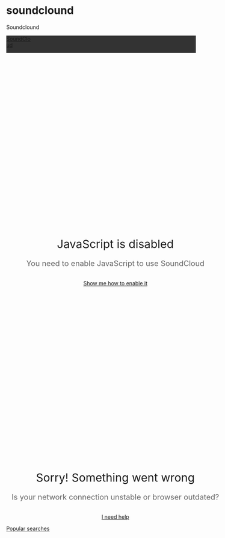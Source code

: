 # soundclound
Soundclound
<html lang="en">
<head>
<meta charset="utf-8">
<meta name="theme-color" content="#333">
<link rel="dns-prefetch" href="//style.sndcdn.com">
<link rel="dns-prefetch" href="//a-v2.sndcdn.com">
<link rel="dns-prefetch" href="//api-v2.soundcloud.com">
<link rel="dns-prefetch" href="//sb.scorecardresearch.com">
<link rel="dns-prefetch" href="//secure.quantserve.com">
<link rel="dns-prefetch" href="//eventlogger.soundcloud.com">
<link rel="dns-prefetch" href="//api.soundcloud.com">
<link rel="dns-prefetch" href="//ssl.google-analytics.com">
<link rel="dns-prefetch" href="//i1.sndcdn.com">
<link rel="dns-prefetch" href="//i2.sndcdn.com">
<link rel="dns-prefetch" href="//i3.sndcdn.com">
<link rel="dns-prefetch" href="//i4.sndcdn.com">
<link rel="dns-prefetch" href="//wis.sndcdn.com">
<link rel="dns-prefetch" href="//va.sndcdn.com">
<link rel="dns-prefetch" href="//pixel.quantserve.com">
<title>Listen to music and stream podcasts online for free | SoundCloud</title>
<meta content="record, sounds, share, sound, audio, tracks, music, soundcloud" name="keywords">
<meta name="referrer" content="origin">
<meta name="google-site-verification" content="dY0CigqM8Inubs_hgrYMwk-zGchKwrvJLcvI_G8631Q">
<link crossorigin="use-credentials" rel="manifest" href="/webmanifest.json">
<meta name="viewport" content="width=device-width,minimum-scale=1,maximum-scale=1,user-scalable=no">
<meta content="19507961798" property="fb:app_id">
<meta content="SoundCloud" property="og:site_name">
<meta content="SoundCloud" property="twitter:site">
<meta content="SoundCloud" property="twitter:app:name:iphone">
<meta content="336353151" property="twitter:app:id:iphone">
<meta content="SoundCloud" property="twitter:app:name:ipad">
<meta content="336353151" property="twitter:app:id:ipad">
<meta content="SoundCloud" property="twitter:app:name:googleplay">
<meta content="com.soundcloud.android" property="twitter:app:id:googleplay">
<link href="/sc-opensearch.xml" rel="search" title="SoundCloud search" type="application/opensearchdescription+xml">
<meta name="description" content="Discover and play over 265 million music tracks. Join the world’s largest online community of artists, bands, DJs, and audio creators."><meta property="twitter:app:name:iphone" content="SoundCloud"><meta property="twitter:app:id:iphone" content="336353151"><meta property="twitter:app:name:ipad" content="SoundCloud"><meta property="twitter:app:id:ipad" content="336353151"><meta property="twitter:app:name:googleplay" content="SoundCloud"><meta property="twitter:app:id:googleplay" content="com.soundcloud.android"><meta property="twitter:card" content="summary_large_image"><meta property="twitter:title" content="Listen to music and stream podcasts online for free | SoundCloud"><meta property="twitter:description" content="Discover and play over 265 million music tracks. Join the world’s largest online community of artists, bands, DJs, and audio creators."><meta property="twitter:image" content="https://a-v2.sndcdn.com/assets/images/meta/soundcloud-unfurl.png"><meta property="al:ios:app_name" content="SoundCloud"><meta property="al:ios:app_store_id" content="336353151"><meta property="al:android:app_name" content="SoundCloud"><meta property="al:android:package" content="com.soundcloud.android"><meta property="al:ios:url" content="soundcloud://page/authentication"><meta property="al:android:url" content="soundcloud://home"><meta property="og:type" content="website"><meta property="og:url" content="https://soundcloud.com/"><meta property="og:title" content="Listen to music and stream podcasts online for free | SoundCloud"><meta property="og:description" content="Discover and play over 265 million music tracks. Join the world’s largest online community of artists, bands, DJs, and audio creators."><meta property="og:image" content="https://a-v2.sndcdn.com/assets/images/meta/soundcloud-unfurl-square.png"><meta property="og:image:secure_url" content="https://a-v2.sndcdn.com/assets/images/meta/soundcloud-unfurl-square.png">
<link rel="canonical" href="https://soundcloud.com/"><link rel="alternate" media="only screen and (max-width: 640px)" href="https://m.soundcloud.com/"><link rel="alternate" href="android-app://com.soundcloud.android/soundcloud/home"><link rel="alternate" href="ios-app://336353151/soundcloud/home">
<meta name="application-name" content="SoundCloud">
<meta name="msapplication-tooltip" content="Launch SoundCloud">
<meta name="msapplication-TileImage" content="https://a-v2.sndcdn.com/assets/images/sc-icons/win8-2dc974a18a.png">
<meta name="msapplication-TileColor" content="#ff5500">
<meta name="msapplication-starturl" content="https://soundcloud.com">
<link href="https://a-v2.sndcdn.com/assets/images/sc-icons/favicon-2cadd14bdb.ico" rel="icon">
<link href="https://a-v2.sndcdn.com/assets/images/sc-icons/ios-a62dfc8fe7.png" rel="apple-touch-icon">
<link href="https://a-v2.sndcdn.com/assets/images/sc-icons/fluid-b4e7a64b8b.png" rel="fluid-icon">
<script>!function(){var o,a,e;function i(a){return a.test(o)}o=window.navigator.userAgent.toLowerCase();var r,n,t,s=void 0!==window.opera&&"[object Opera]"===window.opera.toString(),p=o.match(/\sopr\/([0-9]+)\./),d=i(/chrome/),c=i(/webkit/),m=!d&&i(/safari/),w=!s&&i(/msie/),f=!c&&i(/gecko/);r=p?parseInt(p[1],10):(t=o.match(/(opera|chrome|safari|firefox|msie)\/?\s*(\.?\d+(\.\d+)*)/i))&&(n=o.match(/version\/([.\d]+)/i))?parseInt(n[1],10):t?parseInt(t[2],10):null;var h=i(/mobile|android|iphone|ipod|symbianos|nokia|s60|playbook|playstation/);f&&(e=(a=o.match(/(firefox)\/?\s*(\.?\d+(\.\d+)*)/i))&&a.length>1&&parseInt(a[2],10)>=41),r&&!h&&(d&&!p&&r<40||f&&!p&&!1===e||m&&r<8||w&&r<11||s&&r<13||p&&r<27)&&(window.__sc_abortApp=!0)}()</script>
<link rel="stylesheet" href="https://style.sndcdn.com/css/interstate-a86f07cf94ae5a496b24.css">
<link rel="stylesheet" href="https://a-v2.sndcdn.com/assets/css/app-d9cb187cc365059a40b2.css">
</head>
<body class="sc-classic ot-hide-banner">

<div id="app">
<style>.header{width:100%;background:var(--background-surface-color);height:46px}.sc-classic .header{background:#333}.header__logo{background:var(--background-surface-color)}.sc-classic .header__logo{background:#333}.header__logoLink{background:transparent url(https://a-v2.sndcdn.com/assets/images/header/brand-1b72dd8210.svg) no-repeat 0 11px;background-size:49px 22px;display:block;height:46px;width:49px;margin-right:23px}.sc-classic .header__logoLink{background-image:url(https://a-v2.sndcdn.com/assets/images/header/cloud-e365a472bf.png);background-position-x:12px;background-size:48px 22px;width:69px;margin-right:unset}.header__logoLink:focus{background-color:rgba(255,72,0,.8);outline:0}#header__loading{margin:13px auto 0;width:16px;background:url(https://a-v2.sndcdn.com/assets/images/loader-dark-45940ae3d4.gif) center no-repeat;background-size:16px 16px}@media (-webkit-min-device-pixel-ratio:2),(min-resolution:192dpi),(min-resolution:2dppx){.sc-classic .header__logoLink{background-image:url(https://a-v2.sndcdn.com/assets/images/header/cloud@2x-e5fba4606d.png)}}</style>
<div role="banner" class="header sc-selection-disabled show fixed g-dark g-z-index-header">
<div class="header__inner l-container l-fullwidth">
<div class="header__left left">
<div class="header__logo left">
<a href="/" title="Home" class="header__logoLink sc-border-box sc-ir">SoundCloud</a>
</div>
</div>
<div id="header__loading" class="sc-hidden"></div>
</div>
</div>
<script>window.setTimeout((function(){if(!window.__sc_abortApp){var e=window.document.getElementById("header__loading");e&&(e.className="")}}),6e3)</script>
<style>.errorPage__inner{width:580px;margin:0 auto;position:relative;padding-top:460px;background:url(https://a-v2.sndcdn.com/assets/images/errors/500-e5a180b7a8.png) no-repeat 50% 80px;text-align:center;transition:all 1s linear}.errorTitle{margin-bottom:10px;font-size:30px}.errorText{line-height:28px;color:#666;font-size:20px}.errorButtons{margin-top:30px}@media (max-width:1280px){.errorPage__inner{background-size:80%}}</style>
<noscript class="errorPage__inner">
<div class="errorPage__inner">
<p class="errorTitle">JavaScript is disabled</p>
<p class="errorText sc-font-light">You need to enable JavaScript to use SoundCloud</p>
<div class="errorButtons">
<a href="http://www.enable-javascript.com/" target="_blank" class="sc-button sc-button-medium">Show me how to enable it</a>
</div>
</div>
</noscript>
<noscript></noscript>
<style>#updateBrowserMessage{width:600px;margin:0 auto;position:relative;padding-top:410px;background:url(https://a-v2.sndcdn.com/assets/images/errors/browser-9cdd4e6df7.png) no-repeat 50% 130px;text-align:center;display:none}#updateBrowserMessage .messageText{line-height:26px;font-size:20px;margin-bottom:5px}#updateBrowserMessage .downloadLinks{margin-top:0}</style>
<div id="updateBrowserMessage">
<p class="messageText sc-text-light sc-text-secondary">
Your current browser isn't compatible with SoundCloud. <br>
Please download one of our supported browsers.
<a href="https://help.soundcloud.com/hc/articles/115003564308-Technical-requirements">Need help?</a>
</p>
<div class="downloadLinks sc-type-h3 sc-text-h3 sc-text-light sc-text-secondary">
<a href="http://google.com/chrome" target="_blank" title="Chrome">Chrome</a>
| <a href="http://firefox.com" target="_blank" title="Firefox">Firefox</a> |
<a href="http://apple.com/safari" target="_blank" title="Safari">Safari</a>
|
<a href="http://windows.microsoft.com/ie" target="_blank" title="Internet Explorer">Internet Explorer</a>
</div>
</div>
<script>window.__sc_abortApp&&(window.document.getElementById("updateBrowserMessage").style.display="block")</script>
<div id="error__timeout" class="errorPage__inner sc-hidden">
<p class="errorTitle sc-type-h1 sc-text-h1">Sorry! Something went wrong</p>
<div class="errorText sc-font-light">
<p>Is your network connection unstable or browser outdated?</p>
</div>
<div class="errorButtons">
<a class="sc-button" href="https://help.soundcloud.com" target="_blank" id="try-again">I need help</a>
</div>
</div>
<script>function displayError(){if(!window.__sc_abortApp){var r=window.document,e=r.getElementById("error__timeout"),o=r.getElementById("header__loading");e&&o&&(e.className="errorPage__inner",o.className="sc-hidden")}}window.setTimeout(displayError,15e3),window.onerror=displayError</script>
<p>
<a href="/popular/searches" title="Popular searches">Popular searches</a>
</p>
</div>
<script crossorigin src="https://a-v2.sndcdn.com/assets/51-98a51327.js"></script>
<script crossorigin src="https://a-v2.sndcdn.com/assets/49-dbb40deb.js"></script>
<script src="https://cdn.cookielaw.org/consent/7e62c772-c97a-4d95-8d0a-f99bbeadcf61/otSDKStub.js"
    data-document-language="true" type="text/javascript" charset="UTF-8"
    data-domain-script="7e62c772-c97a-4d95-8d0a-f99bbeadcf61" ></script>
<style>
  body.ot-hide-banner #onetrust-banner-sdk {
    visibility: hidden;
    transform: translateY(110%);
  }
  #onetrust-banner-sdk {
    transition: transform 1s ease 200ms;
    transform: translateY(0%);
  }
  body.ot-hide-banner .onetrust-pc-dark-filter {
    background: initial;
    width: initial;
    height: initial;
    overflow: initial;
    position: initial;
  }
</style>
<script type="text/javascript">
  (function (global) {
    function OptanonWrapper() {
      var activeGroups = (global.OptanonActiveGroups || '').split(',');

      if (Array.isArray(OptanonWrapper.callbacks)) {
        for (var i = 0, max = OptanonWrapper.callbacks.length; i < max; i++) {
          try {
            OptanonWrapper.callbacks[i](activeGroups);
          } catch (e) {}
        }
      }

      OptanonWrapper.isLoaded = true;
    };

    OptanonWrapper.callbacks = [];
    OptanonWrapper.isLoaded = false;

    global.OptanonWrapper = OptanonWrapper;
  }(window));
</script>

<script src="https://a-v2.sndcdn.com/assets/14-b840d9c6.js" crossorigin></script>
<script>window.__sc_version="1625061987"</script>
<script crossorigin src="https://a-v2.sndcdn.com/assets/50-90739198.js"></script>
<script crossorigin src="https://a-v2.sndcdn.com/assets/1-e45dadc2.js"></script>
<script crossorigin src="https://a-v2.sndcdn.com/assets/2-04c29277.js"></script>
<script crossorigin src="https://a-v2.sndcdn.com/assets/3-e6532236.js"></script>
<script crossorigin src="https://a-v2.sndcdn.com/assets/0-e77bef38.js"></script>
<script crossorigin src="https://a-v2.sndcdn.com/assets/48-e4a93b95.js"></script>
<script>!function(e,n){var t,c;e=e.bind(null,n),"function"==typeof window.webpackJsonp?window.webpackJsonp([],{0:e}):(t=n.reduce(function(e,n){return e.concat(n.chunks)},[]).filter(function(e,n,t){return t.indexOf(e)===n}),(c={})[n="__sc_data_rehydration_module__"]=e,(window.webpackJsonp=window.webpackJsonp||[]).push([[],c,[[n].concat(t)]]))}(function(e,n,t,c){var o=Date.now(),a=["resource_type","get","set","addSubmodel","release"];function r(t){var n;return(n=t,a.every(function(e){return e in n.prototype}))?function(e){var n=o;e.lastFetchTime&&(n=e.lastFetchTime,delete e.lastFetchTime),(e=new t(e,{parse:!0,__hydrate:!0})).lastFetchTime=n,e.release()}:t}e.forEach(function(e){try{var n=r(c(e.id));e.data.forEach(function(e){n(e)})}catch(e){}})},[{"id":2024,"chunks":[0],"data":[{"features":["v2_enable_sourcepoint_tcfv2","v2_post_with_caption","v2_direct_support_link","v2_copy_link","v2_enable_onetrust","v2_use_onetrust_eu2","v2_use_onetrust_us","v2_use_new_connect","v2_tags_recent_tracks","v2_enable_pwa","v2_stories","v2_show_pro_unlimited_badge_profile","mobi_use_onetrust_eu1","mobi_use_onetrust_gb","v2_hide_pro_badge_on_avatar","mobi_social_sharing","v2_can_request_verified_badge","v2_test_feature_toggle","v2_snippet_ux_skip_snippets_in_play_queue","mobi_use_onetrust_eu4","featured_artists_banner","v2_repost_redirect_page","v2_use_onetrust_gb","v2_hq_file_storage_release","v2_use_onetrust_eu4","mobi_use_onetrust_eu3","mobi_use_onetrust_elsewhere","v2_show_verified_badge","v2_use_onetrust_eu3","mobi_use_onetrust_us","v2_oscp_german_tax_fields_support","v2_use_onetrust_eu1","v2_enable_sourcepoint","mobi_use_onetrust_eu2","v2_use_onetrust_elsewhere","mobi_sign_in_experiment","mobi_enable_onetrust","v2_can_see_insights","mobi_trinity"]}]},{"id":204,"chunks":[48],"data":[{"allows_messages_from_unfollowed_users":false,"analytics_opt_in":true,"communications_opt_in":true,"targeted_advertising_opt_in":false,"legislation":[]}]},{"id":2037,"chunks":[48],"data":[{"country_code":"ID","country_name":"Indonesia","region":"26","city":"Lubuk Pakam","latitude":3.5619964599609375,"longitude":98.87210083007812}]},{"id":2025,"chunks":[0],"data":[{"v2_listening":{"experiment_name":"copy_link_sharing_on_web","variant_id":2342,"variant_name":"with_copylink"}}]},{"id":1154,"chunks":[0],"data":["59254-508557-537594-573974"]}]);</script>
</body>
</html>
